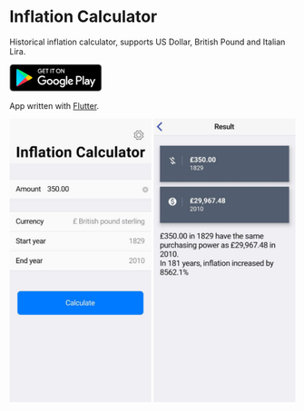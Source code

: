 # Inflation Calculator

Historical inflation calculator, supports US Dollar, British Pound and Italian Lira. 

<div>
<a href='#'><img alt='Get it on Google Play' src='resources/google_play.png' height='48px'/></a>
</div>

App written with [Flutter](https://flutter.dev).

<p align="center">
  <img src="img/1.jpeg" width="250" />
  <img src="img/2.jpeg" width="250" /> 
</p>